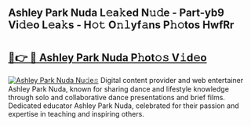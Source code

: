 ## Ashley Park Nuda L𝚎a𝚔ed N𝚞𝚍e - Part-yb9 Vi𝚍𝚎o L𝚎a𝚔s - H𝚘𝚝 O𝚗𝚕yf𝚊ns P𝚑𝚘tos HwfRr

# <h2><a href="http://kf5ny1h.oniu.top/?m=Ashley+Park+Nuda">🔗👉 🔴 Ashley Park Nuda P𝚑ot𝚘𝚜 V𝚒d𝚎o</a></h2>

[![Ashley Park Nuda Nu𝚍e𝚜](https://i.imgur.com/0qMVB7G.gif)](http://kf5ny1h.oniu.top/?m=Ashley+Park+Nuda)
Digital content provider and web entertainer Ashley Park Nuda, known for sharing dance and lifestyle knowledge through solo and collaborative dance presentations and brief films. Dedicated educator Ashley Park Nuda, celebrated for their passion and expertise in teaching and inspiring others.  
